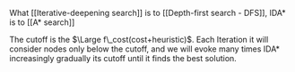 What [[Iterative-deepening search]] is to [[Depth-first search - DFS]], IDA* is to [[A* search]]

The cutoff is the $\Large f\_cost(cost+heuristic)$. Each Iteration it will consider nodes only below the cutoff, and we will evoke many times IDA* increasingly gradually its cutoff until it finds the best solution. 
